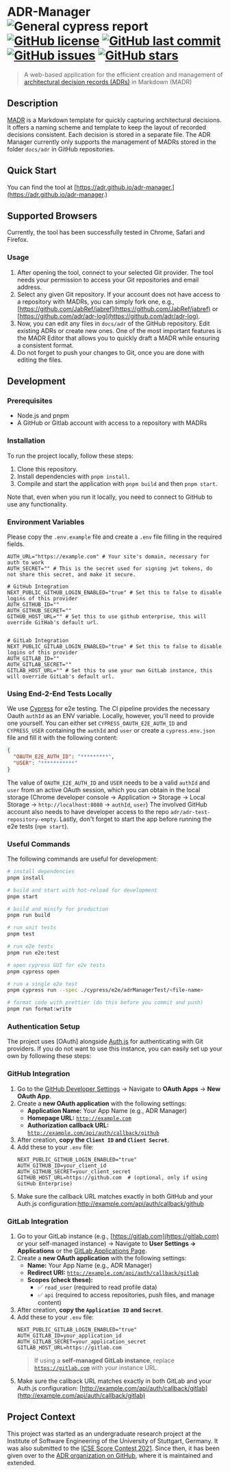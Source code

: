 # ADR-Manager ![General cypress report](https://github.com/adr/adr-manager/workflows/General%20cypress%20report/badge.svg?branch=cypress-integration) [![GitHub license](https://img.shields.io/github/license/adr/adr-manager)](https://github.com/adr/adr-manager/blob/main/LICENSE) [![GitHub last commit](https://img.shields.io/github/last-commit/adr/adr-manager)](https://github.com/adr/adr-manager/commits/main) [![GitHub issues](https://img.shields.io/github/issues/adr/adr-manager)](https://github.com/adr/adr-manager/issues) [![GitHub stars](https://img.shields.io/github/stars/adr/adr-manager)](https://github.com/adr/adr-manager/stargazers)

> A web-based application for the efficient creation and management of [architectural decision records (ADRs)](https://adr.github.io) in Markdown (MADR)

## Description

[MADR](https://adr.github.io/madr/) is a Markdown template for quickly capturing architectural decisions.
It offers a naming scheme and template to keep the layout of recorded decisions consistent.
Each decision is stored in a separate file.
The ADR Manager currently only supports the management of MADRs stored in the folder `docs/adr` in GitHub repositories.

## Quick Start

You can find the tool at [https://adr.github.io/adr-manager.](https://adr.github.io/adr-manager.)

## Supported Browsers

Currently, the tool has been successfully tested in Chrome, Safari and Firefox.

### Usage

1. After opening the tool, connect to your selected Git provider. The tool needs your permission to access your Git repositories and email address.
2. Select any given Git repository. If your account does not have access to a repository with MADRs, you can simply fork one, e.g., [https://github.com/JabRef/jabref](https://github.com/JabRef/jabref) or [https://github.com/adr/adr-log](https://github.com/adr/adr-log).
3. Now, you can edit any files in `docs/adr` of the GitHub repository.
   Edit existing ADRs or create new ones.
   One of the most important features is the MADR Editor that allows you to quickly draft a MADR while ensuring a consistent format.
4. Do not forget to push your changes to Git, once you are done with editing the files.

## Development

### Prerequisites

* Node.js and pnpm
* A GitHub or Gitlab account with access to a repository with MADRs

### Installation

To run the project locally, follow these steps:

1. Clone this repository.
2. Install dependencies with `pnpm install`.
3. Compile and start the application with `pnpm build` and then `pnpm start`.

Note that, even when you run it locally, you need to connect to GitHub to use any functionality.

### Environment Variables

Please copy the `.env.example` file and create a `.env` file filling in the required fields.

```dotenv
AUTH_URL="https://example.com" # Your site's domain, necessary for auth to work
AUTH_SECRET="" # This is the secret used for signing jwt tokens, do not share this secret, and make it secure. 

# GitHub Integration
NEXT_PUBLIC_GITHUB_LOGIN_ENABLED="true" # Set this to false to disable logins of this provider
AUTH_GITHUB_ID=""
AUTH_GITHUB_SECRET=""
GITHUB_HOST_URL="" # Set this to use github enterprise, this will override GitHab's default url.


# GitLab Integration
NEXT_PUBLIC_GITLAB_LOGIN_ENABLED="true" # Set this to false to disable logins of this provider
AUTH_GITLAB_ID=""
AUTH_GITLAB_SECRET=""
GITLAB_HOST_URL="" # Set this to use your own GitLab instance, this will override GitLab's default url.
```

### Using End-2-End Tests Locally

We use [Cypress](https://www.cypress.io/) for e2e testing.
The CI pipeline provides the necessary Oauth `authId` as an ENV variable.
Locally, however, you'll need to provide one yourself.
You can either set `CYPRESS_OAUTH_E2E_AUTH_ID` and `CYPRESS_USER` containing the `authId` and `user` or create a `cypress.env.json` file and fill it with the following content:

```json
{
  "OAUTH_E2E_AUTH_ID": "*********",
  "USER": "***********"
}
```

The value of `OAUTH_E2E_AUTH_ID` and `USER` needs to be a valid `authId` and `user` from an active OAuth session, which you can obtain in the local storage (Chrome developer console -> Application -> Storage -> Local Storage -> `http://localhost:8080` -> `authId`, `user`)
The involved GitHub account also needs to have developer access to the repo `adr/adr-test-repository-empty`.
Lastly, don't forget to start the app before running the e2e tests (`npm start`).

### Useful Commands

The following commands are useful for development:

```bash
# install dependencies
pnpm install

# build and start with hot-reload for development
pnpm start

# build and minify for production
pnpm run build

# run unit tests
pnpm test

# run e2e tests
pnpm run e2e:test

# open cypress GUI for e2e tests
pnpm cypress open

# run a single e2e test
pnpm cypress run --spec ./cypress/e2e/adrManagerTest/<file-name>

# format code with prettier (do this before you commit and push)
pnpm run format:write
```

### Authentication Setup

The project uses \[OAuth] alongside [Auth.js](https://authjs.dev/) for authenticating with Git providers.
If you do not want to use this instance, you can easily set up your own by following these steps:

### GitHub Integration

1. Go to the [GitHub Developer Settings](https://github.com/settings/developers)
   → Navigate to **OAuth Apps** → **New OAuth App**.
2. Create a **new OAuth application** with the following settings:
   * **Application Name:** Your App Name (e.g., ADR Manager)
   * **Homepage URL:**
     [`http://example.com`](http://example.com)
   * **Authorization callback URL:**
     [`http://example.com/api/auth/callback/github`](http://example.com/api/auth/callback/github)
3. After creation, **copy the `Client ID` and `Client Secret`**.
4. Add these to your `.env` file:
   ```dotenv
   NEXT_PUBLIC_GITHUB_LOGIN_ENABLED="true"
   AUTH_GITHUB_ID=your_client_id
   AUTH_GITHUB_SECRET=your_client_secret
   GITHUB_HOST_URL=https://github.com  # (optional, only if using GitHub Enterprise)
   ```
5. Make sure the callback URL matches exactly in both GitHub and your Auth.js configuration:http://example.com/api/auth/callback/github

### GitLab Integration

1. Go to your GitLab instance (e.g., [https://gitlab.com](https://gitlab.com) or your self-managed instance)
   → Navigate to **User Settings → Applications** or the [GitLab Applications Page](https://gitlab.com/-/profile/applications).
2. Create a **new OAuth application** with the following settings:
   * **Name:** Your App Name (e.g., ADR Manager)
   * **Redirect URI:**
     [`http://example.com/api/auth/callback/gitlab`](http://example.com/api/auth/callback/gitlab)
   * **Scopes (check these):**
     * ✅ `read_user` (required to read profile data)
     * ✅ `api` (required to access repositories, push files, and manage content)
3. After creation, **copy the `Application ID` and `Secret`**.
4. Add these to your `.env` file:
   ```dotenv
   NEXT_PUBLIC_GITLAB_LOGIN_ENABLED="true"
   AUTH_GITLAB_ID=your_application_id
   AUTH_GITLAB_SECRET=your_application_secret
   GITLAB_HOST_URL=https://gitlab.com
   ```
   > If using a **self-managed GitLab instance**, replace [`https://gitlab.com`](https://gitlab.com) with your instance URL.
5. Make sure the callback URL matches exactly in both GitLab and your Auth.js configuration: [http://example.com/api/auth/callback/gitlab](http://example.com/api/auth/callback/gitlab)

## Project Context

This project was started as an undergraduate research project at the Institute of Software Engineering of the University of Stuttgart, Germany.
It was also submitted to the [ICSE Score Contest 2021](https://conf.researchr.org/home/icse-2021/score-2021).
Since then, it has been given over to the [ADR organization on GitHub](https://github.com/adr), where it is maintained and extended.